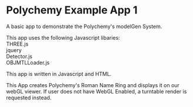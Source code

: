 Polychemy Example App 1
=======================

A basic app to demonstrate the Polychemy's modelGen System.

This app uses the following Javascript libaries:<br>
THREE.js<br>
jquery<br>
Detector.js<br>
OBJMTLLoader.js

This app is written in Javascript and HTML.

This App creates Polychemy's Roman Name Ring and displays it on our webGL viewer.
If user does not have WebGL Enabled, a turntable render is requested instead.

